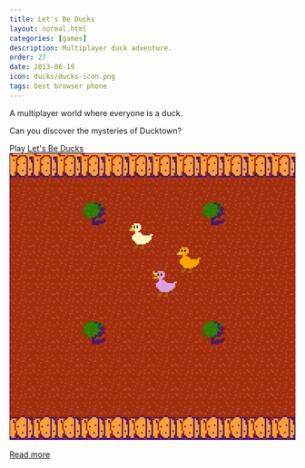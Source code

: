```yaml
---
title: Let's Be Ducks
layout: normal.html
categories: [games]
description: Multiplayer duck adventure.
order: 27
date: 2013-06-19
icon: ducks/ducks-icon.png
tags: best browser phone
---
```



A multiplayer world where everyone is a duck.

Can you discover the mysteries of Ducktown?

<div>Play <a href="https://letsbeducks.mgatland.com/" onclick="_gaq.push(['_trackEvent','Download','Game',this.href]);; ">Let's Be Ducks</a></div>

<img src="ducks-screenshot.png">

[Read more](/journal/2013-06-22-lets-be-ducks/)
